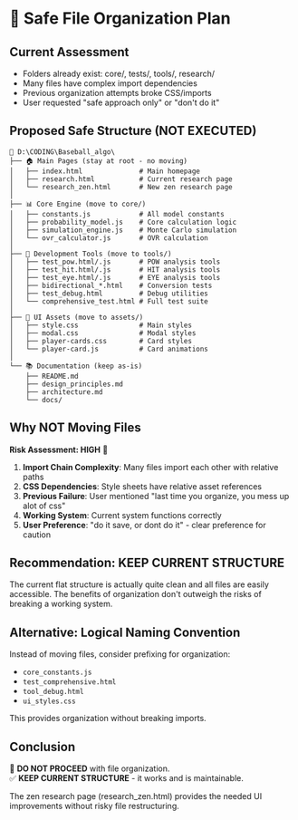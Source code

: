 # 📁 Safe File Organization Plan

## Current Assessment
- Folders already exist: core/, tests/, tools/, research/
- Many files have complex import dependencies
- Previous organization attempts broke CSS/imports
- User requested "safe approach only" or "don't do it"

## Proposed Safe Structure (NOT EXECUTED)

```
📁 D:\CODING\Baseball_algo\
├── 🏠 Main Pages (stay at root - no moving)
│   ├── index.html              # Main homepage
│   ├── research.html           # Current research page  
│   └── research_zen.html       # New zen research page
│
├── 📊 Core Engine (move to core/)
│   ├── constants.js            # All model constants
│   ├── probability_model.js    # Core calculation logic
│   ├── simulation_engine.js    # Monte Carlo simulation  
│   └── ovr_calculator.js       # OVR calculation
│
├── 🔧 Development Tools (move to tools/)
│   ├── test_pow.html/.js       # POW analysis tools
│   ├── test_hit.html/.js       # HIT analysis tools  
│   ├── test_eye.html/.js       # EYE analysis tools
│   ├── bidirectional_*.html    # Conversion tests
│   ├── test_debug.html         # Debug utilities
│   └── comprehensive_test.html # Full test suite
│
├── 🎨 UI Assets (move to assets/)
│   ├── style.css               # Main styles
│   ├── modal.css               # Modal styles
│   ├── player-cards.css        # Card styles
│   └── player-card.js          # Card animations
│
└── 📚 Documentation (keep as-is)
    ├── README.md
    ├── design_principles.md  
    ├── architecture.md
    └── docs/
```

## Why NOT Moving Files

**Risk Assessment: HIGH** 🚨

1. **Import Chain Complexity**: Many files import each other with relative paths
2. **CSS Dependencies**: Style sheets have relative asset references  
3. **Previous Failure**: User mentioned "last time you organize, you mess up alot of css"
4. **Working System**: Current system functions correctly
5. **User Preference**: "do it save, or dont do it" - clear preference for caution

## Recommendation: KEEP CURRENT STRUCTURE

The current flat structure is actually quite clean and all files are easily accessible. The benefits of organization don't outweigh the risks of breaking a working system.

## Alternative: Logical Naming Convention

Instead of moving files, consider prefixing for organization:
- `core_constants.js`
- `test_comprehensive.html`  
- `tool_debug.html`
- `ui_styles.css`

This provides organization without breaking imports.

## Conclusion

🚫 **DO NOT PROCEED** with file organization.  
✅ **KEEP CURRENT STRUCTURE** - it works and is maintainable.

The zen research page (research_zen.html) provides the needed UI improvements without risky file restructuring.